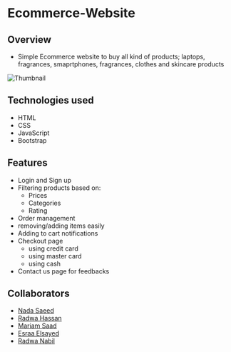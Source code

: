 # Ecommerce-Website
## Overview
* Simple Ecommerce website to buy all kind of products; laptops, fragrances, smaprtphones, fragrances, clothes and skincare products 

![Thumbnail](https://user-images.githubusercontent.com/65567343/223128547-1a59b2c5-c8aa-4edf-9e12-6bb89e859fa4.png)

## Technologies used
* HTML
* CSS
* JavaScript
* Bootstrap
## Features
* Login and Sign up
* Filtering products based on:
  * Prices
  * Categories
  * Rating
* Order management
* removing/adding items easily 
* Adding to cart notifications
* Checkout page
  * using credit card
  * using master card
  * using cash
* Contact us page for feedbacks
## Collaborators
* [Nada Saeed](https://github.com/Nada98Sakr)
* [Radwa Hassan](https://github.com/RadwaHassan99)
* [Mariam Saad](https://github.com/MariamSMoustafa)
* [Esraa Elsayed](https://github.com/Esraamohamed0)
* [Radwa Nabil](https://github.com/radwanabil)



